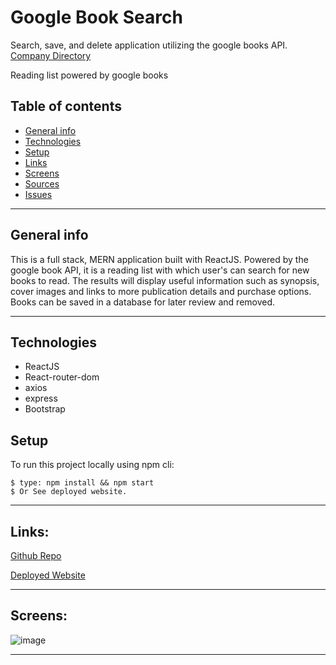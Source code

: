 # Google Book Search
Search, save, and delete application utilizing the google books API.
[Company Directory](https://googlebooksearchnm.herokuapp.com/)

Reading list powered by google books

## Table of contents
* [General info](#general-info)
* [Technologies](#technologies)
* [Setup](#setup)
* [Links](#links)
* [Screens](#screen-grabs)
* [Sources](#sources)
* [Issues](#issues)

___

## General info
This is a full stack, MERN  application built with ReactJS.  Powered by the google book API, it is a reading list with which user's can search for new books to read. The results will display useful information such as synopsis, cover images and links to more publication details and purchase options.  Books can be saved in a database for later review and removed.     

___

## Technologies
* ReactJS
* React-router-dom
* axios
* express
* Bootstrap

	
## Setup
To run this project locally using npm cli:
```
$ type: npm install && npm start
$ Or See deployed website.  
```
___

## Links:

[Github Repo](https://github.com/nicholasmcconnell/googlebooksearch)

[Deployed Website](https://googlebooksearchnm.herokuapp.com/)
___

## Screens:
![image](assets/googlebooksearch.gif)
___

